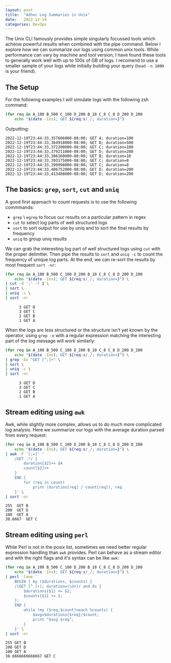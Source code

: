 ```yaml
---
layout: post
title:  "Adhoc Log Summaries in Unix"
date:   2022-12-19
categories: DevOps
---
```


The Unix CLI famously provides simple singularly focussed tools which acheive powerful results when combined with the pipe command. Below I explore how we can summarize our logs using common unix tools. While performance can vary by machine and tool version, I have found these tools to generally work well with up to 100s of GB of logs. I recomend to use a smaller sample of your logs while initially building your query (`head -n 1000` is your friend).

## The Setup
For the following examples I will simulate logs with the following zsh command:
```zsh
(for req in A_100 B_500 C_100 D_200 B_10 C_8 C_8 D_200 D_200
    echo "$(date -Ins); GET ${req:s/_/; duration=}")
```

Outputting:
```logs
2022-12-19T23:44:33,357606000-08:00; GET A; duration=100
2022-12-19T23:44:33,364918000-08:00; GET B; duration=500
2022-12-19T23:44:33,372200000-08:00; GET C; duration=100
2022-12-19T23:44:33,379211000-08:00; GET D; duration=200
2022-12-19T23:44:33,386160000-08:00; GET B; duration=10
2022-12-19T23:44:33,393175000-08:00; GET C; duration=8
2022-12-19T23:44:33,399998000-08:00; GET C; duration=8
2022-12-19T23:44:33,406752000-08:00; GET D; duration=200
2022-12-19T23:44:33,413488000-08:00; GET D; duration=200
```

## The basics: `grep`, `sort`, `cut` and `uniq`
A good first approach to count requests is to use the following commmands: 
- `grep` \ `egrep` to focus our results on a particular pattern in regex
- `cut`  to select log parts of well structured logs
- `sort` to sort output for use by uniq and to sort the final results by frequency
- `uniq` to group uniq results

We can grab the interesting log part of well structured logs using `cut` with the proper delimtter.  Then pipe the results to `sort` and `uniq -c` to count the frequency of unique log parts.  At the end, we can re-sort the results by most frequent `sort -nr`:

```zsh
(for req in A_100 B_500 C_100 D_200 B_10 C_8 C_8 D_200 D_200
    echo "$(date -Ins); GET ${req:s/_/; duration=}") \
| cut -d ';' -f 2 \
| sort \
| uniq -c \
| sort -nr
```
```logs
      3 GET D
      3 GET C
      2 GET B
      1 GET A
```

When the logs are less structured or the structure isn't yet known by the operator, using `grep -o` with a regular expression matching the interesting part of the log message will work similarly:
```zsh
(for req in A_100 B_500 C_100 D_200 B_10 C_8 C_8 D_200 D_200
    echo "$(date -Ins); GET ${req:s/_/; duration=}") \
| grep -Eo "GET [^;]+" \
| sort \
| uniq -c \
| sort -nr
```
```logs
      3 GET D
      3 GET C
      2 GET B
      1 GET A
```

## Stream editing using `awk`
Awk, while slightly more complex, allows us to do much more complicated log analysis. Here we summarize our logs with the average duration parsed from every request:

```zsh
(for req in A_100 B_500 C_100 D_200 B_10 C_8 C_8 D_200 D_200
    echo "$(date -Ins); GET ${req:s/_/; duration=}") \
| awk -F '[;=]' '
    /GET .*/ { 
        duration[$2]+= $4
        count[$2]++ 
    } 
    END { 
        for (req in count) 
            print (duration[req] / count[req]), req 
    }' \
| sort -nr
```

```logs
255  GET B
200  GET D
100  GET A
38.6667  GET C
```

## Stream editing using `perl`
While Perl is not in the posix list, sometimes we need better regular expression handling than `awk` provides. Perl can behave as a stream editor and with the right flags and it's syntax can be like `awk`:

```zsh
(for req in A_100 B_500 C_100 D_200 B_10 C_8 C_8 D_200 D_200
    echo "$(date -Ins); GET ${req:s/_/; duration=}") \
| perl -lane '
    BEGIN { my ($durations, $counts) }
    /(GET [^ ]+); duration=(\d+)/ and do {
        $durations{$1} += $2;
        $counts{$1} += 1;
    };
    END {
        while (my ($req,$count)=each %counts) {
            $avg=$durations{$req}/$count;
            print "$avg $req";
        }
    }' \
| sort -nr
```

```
255 GET B
200 GET D
100 GET A
38.6666666666667 GET C
```